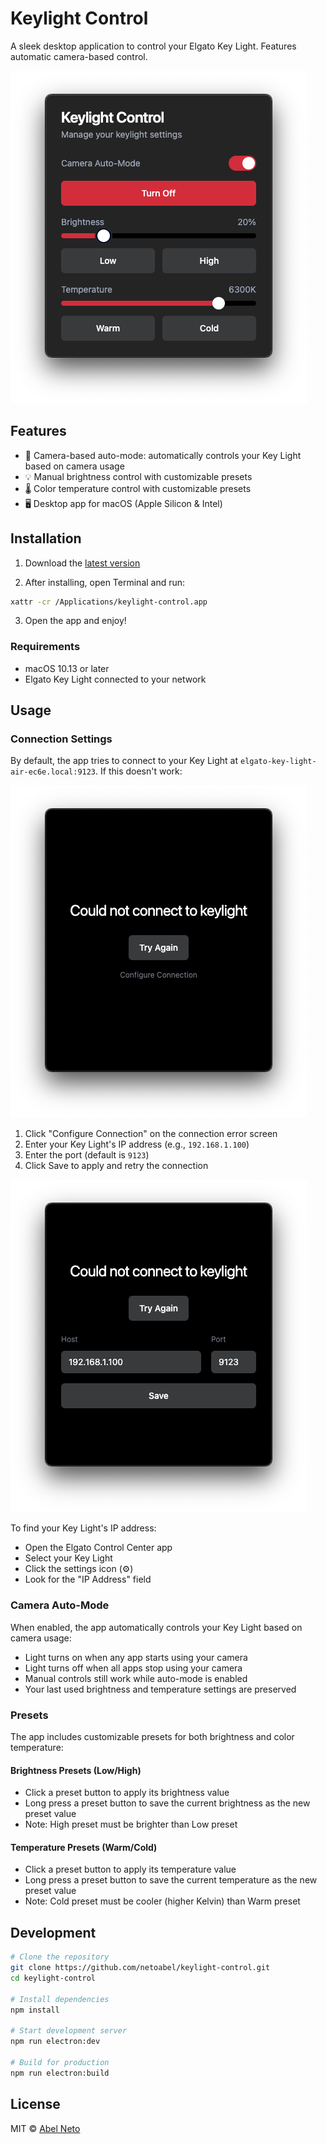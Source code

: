 # Keylight Control

A sleek desktop application to control your Elgato Key Light. Features automatic camera-based control.

![App Screenshot](screenshots/app.png)

## Features

- 🎥 Camera-based auto-mode: automatically controls your Key Light based on camera usage
- 💡 Manual brightness control with customizable presets
- 🌡️ Color temperature control with customizable presets
- 🖥️ Desktop app for macOS (Apple Silicon & Intel)

## Installation

1. Download the [latest version](https://github.com/netoabel/keylight-control/releases/latest)

2. After installing, open Terminal and run:

```bash
xattr -cr /Applications/keylight-control.app
```

3. Open the app and enjoy!

### Requirements

- macOS 10.13 or later
- Elgato Key Light connected to your network

## Usage

### Connection Settings

By default, the app tries to connect to your Key Light at `elgato-key-light-air-ec6e.local:9123`. If this doesn't work:

![Connection Error Screen](screenshots/connection-error.png)

1. Click "Configure Connection" on the connection error screen
2. Enter your Key Light's IP address (e.g., `192.168.1.100`)
3. Enter the port (default is `9123`)
4. Click Save to apply and retry the connection

![Configure Connection Screen](screenshots/configure-connection.png)

To find your Key Light's IP address:

- Open the Elgato Control Center app
- Select your Key Light
- Click the settings icon (⚙️)
- Look for the "IP Address" field

### Camera Auto-Mode

When enabled, the app automatically controls your Key Light based on camera usage:

- Light turns on when any app starts using your camera
- Light turns off when all apps stop using your camera
- Manual controls still work while auto-mode is enabled
- Your last used brightness and temperature settings are preserved

### Presets

The app includes customizable presets for both brightness and color temperature:

#### Brightness Presets (Low/High)

- Click a preset button to apply its brightness value
- Long press a preset button to save the current brightness as the new preset value
- Note: High preset must be brighter than Low preset

#### Temperature Presets (Warm/Cold)

- Click a preset button to apply its temperature value
- Long press a preset button to save the current temperature as the new preset value
- Note: Cold preset must be cooler (higher Kelvin) than Warm preset

## Development

```bash
# Clone the repository
git clone https://github.com/netoabel/keylight-control.git
cd keylight-control

# Install dependencies
npm install

# Start development server
npm run electron:dev

# Build for production
npm run electron:build
```

## License

MIT © [Abel Neto](https://github.com/netoabel)
